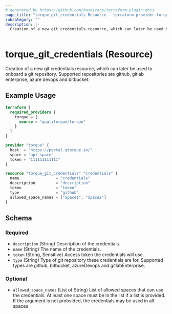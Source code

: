 ```yaml
---
# generated by https://github.com/hashicorp/terraform-plugin-docs
page_title: "torque_git_credentials Resource - terraform-provider-torque"
subcategory: ""
description: |-
  Creation of a new git credentials resource, which can later be used to onboard a git repository. Supported repositories are github, gitlab enterprise, azure devops and bitbucket.
---
```


# torque_git_credentials (Resource)

Creation of a new git credentials resource, which can later be used to onboard a git repository. Supported repositories are github, gitlab enterprise, azure devops and bitbucket.

## Example Usage

```terraform
terraform {
  required_providers {
    torque = {
      source = "qualitorque/torque"
    }
  }
}

provider "torque" {
  host  = "https://portal.qtorque.io/"
  space = "api_space"
  token = "111111111111"
}

resource "torque_git_credentials" "credentials" {
  name                = "credentials"
  description         = "description"
  token               = "token"
  type                = "github"
  allowed_space_names = ["Space1", "Space2"]
}
```

<!-- schema generated by tfplugindocs -->
## Schema

### Required

- `description` (String) Description of the credentials.
- `name` (String) The name of the credentials.
- `token` (String, Sensitive) Access token the credentials will use.
- `type` (String) Type of git repository these credentials are for. Supported types are github, bitbucket, azureDevops and gitlabEnterprise.

### Optional

- `allowed_space_names` (List of String) List of allowed spaces that can use the credentials. At least one space must be in the list if a list is provided. If the argument is not probvided, the credentials may be used in all spaces
